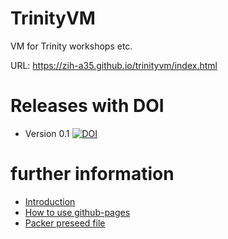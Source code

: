 TrinityVM
=========
VM for Trinity workshops etc.

URL: https://zih-a35.github.io/trinityvm/index.html

Releases with DOI
=================
* Version 0.1 [![DOI](https://zenodo.org/badge/7452/zih-a35/trinityvm.svg)](http://dx.doi.org/10.5281/zenodo.12977)

further information
===================
* [Introduction](index.md)
* [How to use github-pages](pages.md)
* [Packer preseed file](preseed.md)


